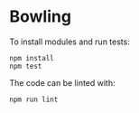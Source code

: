 # Bowling

To install modules and run tests:

    npm install
    npm test

The code can be linted with:

    npm run lint
